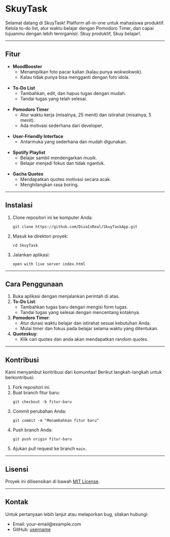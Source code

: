 <p><h1><strong>SkuyTask</strong></h1></p> 
<p>Selamat datang di SkuyTask! Platform all-in-one untuk mahasiswa produktif. Kelola to-do list, atur waktu belajar dengan Pomodoro Timer, dan capai tujuanmu dengan lebih terorganisir. Skuy produktif, Skuy belajar!.</p>

<hr>

<h2>Fitur</h2>
<ul>
    <li><strong>MoodBooster</strong>
        <ul>
            <li>Menampilkan foto pacar kalian (kalau punya wokwokwok).</li>
            <li>Kalau tidak punya bisa mengganti dengan foto idola.</li>
        </ul>
    </li>
    <br>
    <li><strong>To-Do List</strong>
        <ul>
            <li>Tambahkan, edit, dan hapus tugas dengan mudah.</li>
            <li>Tandai tugas yang telah selesai.</li>
        </ul>
    </li>
    <br>
    <li><strong>Pomodoro Timer</strong>
        <ul>
            <li>Atur waktu kerja (misalnya, 25 menit) dan istirahat (misalnya, 5 menit).</li>
            <li>Ada motivasi sederhana dari developer.</li>
        </ul>
    </li>
    <br>
    <li><strong>User-Friendly Interface</strong>
        <ul>
            <li>Antarmuka yang sederhana dan mudah digunakan.</li>
        </ul>
    </li>
    <br>
    <li><strong>Spotify Playlist</strong>
        <ul>
            <li>Belajar sambil mendengarkan musik.</li>
            <li>Belajar menjadi fokus dan tidak ngantuk.</li>
        </ul>
    </li>
    <br>
     <li><strong>Gacha Quotes</strong>
        <ul>
            <li>Mendapatkan quotes motivasi secara acak.</li>
            <li>Menghilangkan rasa boring.</li>
        </ul>
    </li>
</ul>

<hr>

<h2>Instalasi</h2>
<ol>
    <li>Clone repositori ini ke komputer Anda:
        <pre><code>git clone https://github.com/DivaIsReal/SkuyTaskApp.git</code></pre>
    </li>
    <li>Masuk ke direktori proyek:
        <pre><code>cd SkuyTask</code></pre>
    </li>
    <li>Jalankan aplikasi:
        <pre><code>open with live server index.html</code></pre>
    </li>
</ol>

<hr>

<h2>Cara Penggunaan</h2>
<ol>
    <li>Buka aplikasi dengan menjalankan perintah di atas.</li>
    <li><strong>To-Do List</strong>:
        <ul>
            <li>Tambahkan tugas baru dengan mengisi form tugas.</li>
            <li>Tandai tugas yang selesai dengan mencentang kotaknya.</li>
        </ul>
    </li>
    <li><strong>Pomodoro Timer</strong>:
        <ul>
            <li>Atur durasi waktu belajar dan istirahat sesuai kebutuhan Anda.</li>
            <li>Mulai timer dan fokus pada belajar selama waktu yang ditentukan.</li>
        </ul>
    </li>
    <li><strong>Quoteskuy</strong>:
        <ul>
            <li>Klik cari quotes dan anda akan mendapatkan random quotes.</li>
        </ul>
    </li>
    
    
</ol>

<hr>

<h2>Kontribusi</h2>
<p>Kami menyambut kontribusi dari komunitas! Berikut langkah-langkah untuk berkontribusi:</p>
<ol>
    <li>Fork repositori ini.</li>
    <li>Buat branch fitur baru:
        <pre><code>git checkout -b fitur-baru</code></pre>
    </li>
    <li>Commit perubahan Anda:
        <pre><code>git commit -m "Menambahkan fitur baru"</code></pre>
    </li>
    <li>Push branch Anda:
        <pre><code>git push origin fitur-baru</code></pre>
    </li>
    <li>Ajukan pull request ke branch <code>main</code>.</li>
</ol>

<hr>

<h2>Lisensi</h2>
<p>Proyek ini dilisensikan di bawah <a href="LICENSE">MIT License</a>.</p>

<hr>

<h2>Kontak</h2>
<p>Untuk pertanyaan lebih lanjut atau melaporkan bug, silakan hubungi:</p>
<ul>
    <li>Email: your-email@example.com</li>
    <li>GitHub: <a href="https://github.com/username">username</a></li>
</ul>
